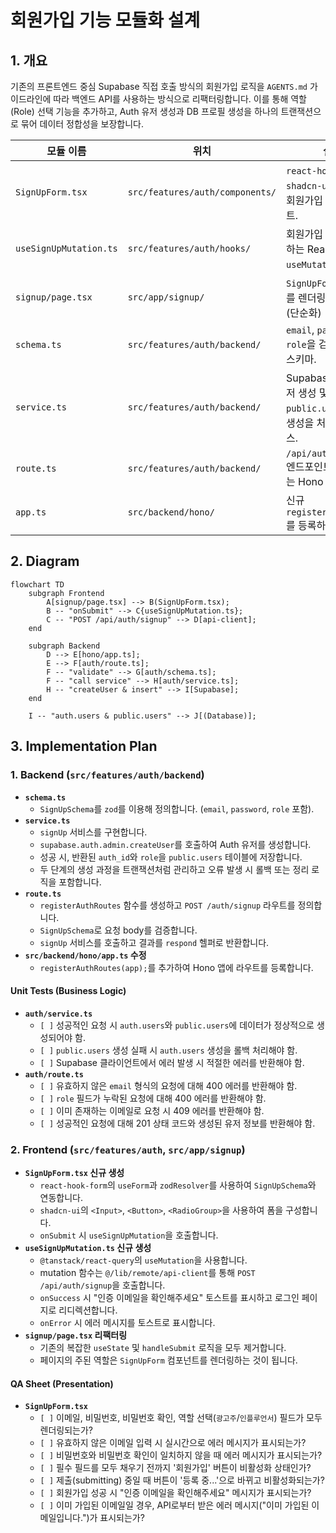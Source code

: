 # 회원가입 기능 모듈화 설계

## 1. 개요

기존의 프론트엔드 중심 Supabase 직접 호출 방식의 회원가입 로직을 `AGENTS.md` 가이드라인에 따라 백엔드 API를 사용하는 방식으로 리팩터링합니다. 이를 통해 역할(Role) 선택 기능을 추가하고, Auth 유저 생성과 DB 프로필 생성을 하나의 트랜잭션으로 묶어 데이터 정합성을 보장합니다.

| 모듈 이름 | 위치 | 설명 |
| --- | --- | --- |
| `SignUpForm.tsx` | `src/features/auth/components/` | `react-hook-form`과 `shadcn-ui`를 사용한 회원가입 폼 UI 컴포넌트. |
| `useSignUpMutation.ts` | `src/features/auth/hooks/` | 회원가입 API를 호출하는 React Query `useMutation` 훅. |
| `signup/page.tsx` | `src/app/signup/` | `SignUpForm` 컴포넌트를 렌더링하는 페이지. (단순화) |
| `schema.ts` | `src/features/auth/backend/` | `email`, `password`, `role`을 검증하는 Zod 스키마. |
| `service.ts` | `src/features/auth/backend/` | Supabase Auth 유저 생성 및 `public.users` 프로필 생성을 처리하는 서비스. |
| `route.ts` | `src/features/auth/backend/` | `/api/auth/signup` 엔드포인트를 정의하는 Hono 라우터. |
| `app.ts` | `src/backend/hono/` | 신규 `registerAuthRoutes`를 등록하도록 수정. |

## 2. Diagram

```mermaid
flowchart TD
    subgraph Frontend
        A[signup/page.tsx] --> B(SignUpForm.tsx);
        B -- "onSubmit" --> C{useSignUpMutation.ts};
        C -- "POST /api/auth/signup" --> D[api-client];
    end

    subgraph Backend
        D --> E[hono/app.ts];
        E --> F[auth/route.ts];
        F -- "validate" --> G[auth/schema.ts];
        F -- "call service" --> H[auth/service.ts];
        H -- "createUser & insert" --> I[Supabase];
    end

    I -- "auth.users & public.users" --> J[(Database)];
```

## 3. Implementation Plan

### 1. Backend (`src/features/auth/backend`)

- **`schema.ts`**
    - `SignUpSchema`를 `zod`를 이용해 정의합니다. (`email`, `password`, `role` 포함).
- **`service.ts`**
    - `signUp` 서비스를 구현합니다.
    - `supabase.auth.admin.createUser`를 호출하여 Auth 유저를 생성합니다.
    - 성공 시, 반환된 `auth_id`와 `role`을 `public.users` 테이블에 저장합니다.
    - 두 단계의 생성 과정을 트랜잭션처럼 관리하고 오류 발생 시 롤백 또는 정리 로직을 포함합니다.
- **`route.ts`**
    - `registerAuthRoutes` 함수를 생성하고 `POST /auth/signup` 라우트를 정의합니다.
    - `SignUpSchema`로 요청 body를 검증합니다.
    - `signUp` 서비스를 호출하고 결과를 `respond` 헬퍼로 반환합니다.
- **`src/backend/hono/app.ts` 수정**
    - `registerAuthRoutes(app);`를 추가하여 Hono 앱에 라우트를 등록합니다.

#### Unit Tests (Business Logic)

- **`auth/service.ts`**
    - `[ ]` 성공적인 요청 시 `auth.users`와 `public.users`에 데이터가 정상적으로 생성되어야 함.
    - `[ ]` `public.users` 생성 실패 시 `auth.users` 생성을 롤백 처리해야 함.
    - `[ ]` Supabase 클라이언트에서 에러 발생 시 적절한 에러를 반환해야 함.
- **`auth/route.ts`**
    - `[ ]` 유효하지 않은 `email` 형식의 요청에 대해 400 에러를 반환해야 함.
    - `[ ]` `role` 필드가 누락된 요청에 대해 400 에러를 반환해야 함.
    - `[ ]` 이미 존재하는 이메일로 요청 시 409 에러를 반환해야 함.
    - `[ ]` 성공적인 요청에 대해 201 상태 코드와 생성된 유저 정보를 반환해야 함.

### 2. Frontend (`src/features/auth`, `src/app/signup`)

- **`SignUpForm.tsx` 신규 생성**
    - `react-hook-form`의 `useForm`과 `zodResolver`를 사용하여 `SignUpSchema`와 연동합니다.
    - `shadcn-ui`의 `<Input>`, `<Button>`, `<RadioGroup>`을 사용하여 폼을 구성합니다.
    - `onSubmit` 시 `useSignUpMutation`을 호출합니다.
- **`useSignUpMutation.ts` 신규 생성**
    - `@tanstack/react-query`의 `useMutation`을 사용합니다.
    - mutation 함수는 `@/lib/remote/api-client`를 통해 `POST /api/auth/signup`을 호출합니다.
    - `onSuccess` 시 "인증 이메일을 확인해주세요" 토스트를 표시하고 로그인 페이지로 리디렉션합니다.
    - `onError` 시 에러 메시지를 토스트로 표시합니다.
- **`signup/page.tsx` 리팩터링**
    - 기존의 복잡한 `useState` 및 `handleSubmit` 로직을 모두 제거합니다.
    - 페이지의 주된 역할은 `SignUpForm` 컴포넌트를 렌더링하는 것이 됩니다.

#### QA Sheet (Presentation)

- **`SignUpForm.tsx`**
    - `[ ]` 이메일, 비밀번호, 비밀번호 확인, 역할 선택(`광고주`/`인플루언서`) 필드가 모두 렌더링되는가?
    - `[ ]` 유효하지 않은 이메일 입력 시 실시간으로 에러 메시지가 표시되는가?
    - `[ ]` 비밀번호와 비밀번호 확인이 일치하지 않을 때 에러 메시지가 표시되는가?
    - `[ ]` 필수 필드를 모두 채우기 전까지 '회원가입' 버튼이 비활성화 상태인가?
    - `[ ]` 제출(submitting) 중일 때 버튼이 '등록 중...'으로 바뀌고 비활성화되는가?
    - `[ ]` 회원가입 성공 시 "인증 이메일을 확인해주세요" 메시지가 표시되는가?
    - `[ ]` 이미 가입된 이메일일 경우, API로부터 받은 에러 메시지("이미 가입된 이메일입니다.")가 표시되는가?
